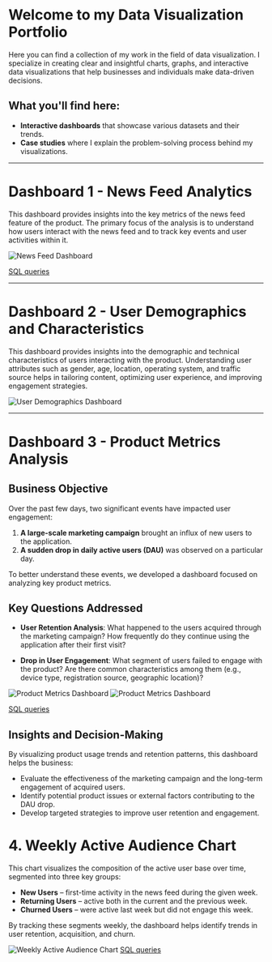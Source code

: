 
# Welcome to my Data Visualization Portfolio

Here you can find a collection of my work in the field of data visualization. I specialize in creating clear and insightful charts, graphs, and interactive data visualizations that help businesses and individuals make data-driven decisions.

## What you'll find here:
- **Interactive dashboards** that showcase various datasets and their trends.
- **Case studies** where I explain the problem-solving process behind my visualizations.

---


# Dashboard 1 - News Feed Analytics

This dashboard provides insights into the key metrics of the news feed feature of the product. The primary focus of the analysis is to understand how users interact with the news feed and to track key events and user activities within it.

![News Feed Dashboard](assets/feed-main-dashboard.jpg)

[SQL queries](queries/dashboard-1.sql)

---


# Dashboard 2 - User Demographics and Characteristics

This dashboard provides insights into the demographic and technical characteristics of users interacting with the product. Understanding user attributes such as gender, age, location, operating system, and traffic source helps in tailoring content, optimizing user experience, and improving engagement strategies.

![User Demographics Dashboard](/assets/feed-demographics-geography.jpg)

---

# Dashboard 3 - Product Metrics Analysis

## Business Objective

Over the past few days, two significant events have impacted user engagement:  

1. **A large-scale marketing campaign** brought an influx of new users to the application.  
2. **A sudden drop in daily active users (DAU)** was observed on a particular day.  

To better understand these events, we developed a dashboard focused on analyzing key product metrics.  

## Key Questions Addressed  

- **User Retention Analysis**: What happened to the users acquired through the marketing campaign? How frequently do they continue using the application after their first visit?

- **Drop in User Engagement**: What segment of users failed to engage with the product? Are there common characteristics among them (e.g., device type, registration source, geographic location)?  

![Product Metrics Dashboard](/assets/campaign_retention.jpg)
![Product Metrics Dashboard](/assets/users_with_poor_engagement.jpg)

[SQL queries](queries/dashboard-3.sql)

## Insights and Decision-Making  

By visualizing product usage trends and retention patterns, this dashboard helps the business:  

- Evaluate the effectiveness of the marketing campaign and the long-term engagement of acquired users.  
- Identify potential product issues or external factors contributing to the DAU drop.  
- Develop targeted strategies to improve user retention and engagement.  


# 4. Weekly Active Audience Chart 

This chart visualizes the composition of the active user base over time, segmented into three key groups:  

- **New Users** – first-time activity in the news feed during the given week.  
- **Returning Users** – active both in the current and the previous week.  
- **Churned Users** – were active last week but did not engage this week.  

By tracking these segments weekly, the dashboard helps identify trends in user retention, acquisition, and churn.

![Weekly Active Audience Chart](/assets/audience-per-week-retention.jpg)
[SQL queries](queries/dashboard-4.sql)

